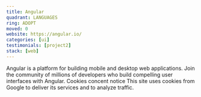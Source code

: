 ```yaml
---
title: Angular
quadrant: LANGUAGES
ring: ADOPT
moved: 0
website: https://angular.io/
categories: [ui]
testimonials: [project2]
stack: [web]
---
```


Angular is a platform for building mobile and desktop web applications. Join the community of millions of developers who build compelling user interfaces with Angular. Cookies concent notice This site uses cookies from Google to deliver its services and to analyze traffic.

